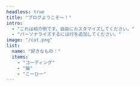 ```yaml
---
headless: true
title: "ブログようこそ〜！"
intro: 
  - "これは紹介例です。自由にカスタマイズしてください。"
  - "パーソナライズするには行を追加してください。"
image: "/cat.png"
list:
  name: "好きなもの："
  items: 
    - "コーディング"
    - "猫"
    - "こーひー"
---
```


